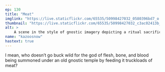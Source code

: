```yaml
---
ep: 130
title: "Meat"
imglink: "https://live.staticflickr.com/65535/50998427032_0580396bd7_o.jpg"
thumbnail: "https://live.staticflickr.com/65535/50998427032_c3ac02413b_q.jpg"
alt: >
    A scene in the style of gnostic imagery depicting a ritual sacrifice. In the middle is a great pit, with a mouth with sharp teeth is at the bottom. In the pit are three large piles of meat and bones with a large halo situated behind them. Above the pit on either side are small figures carrying meat. Two large haloed figures stand below, on either side of the pit. The one in the right is holding a piece of meat with blood dripping from protruding bones. The one in the left is holding a dead four legged animal.
name: "kazoosnow"
hastext: true
---
```

I mean, who doesn’t go buck wild for the god of flesh, bone, and blood being summoned under an old gnostic temple by feeding it truckloads of meat?